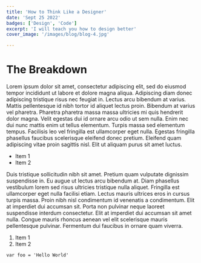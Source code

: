 ```yaml
---
title: 'How to Think Like a Designer'
date: 'Sept 25 2022'
badges: ['Design', 'Code']
excerpt: 'I will teach you how to design better'
cover_image: '/images/blog/blog-4.jpg'

---
```

# The Breakdown
Lorem ipsum dolor sit amet, consectetur adipiscing elit, sed do eiusmod tempor incididunt ut labore et dolore magna aliqua. Adipiscing diam donec adipiscing tristique risus nec feugiat in. Lectus arcu bibendum at varius. Mattis pellentesque id nibh tortor id aliquet lectus proin. Bibendum at varius vel pharetra. Pharetra pharetra massa massa ultricies mi quis hendrerit dolor magna. Velit egestas dui id ornare arcu odio ut sem nulla. Enim nec dui nunc mattis enim ut tellus elementum. Turpis massa sed elementum tempus. Facilisis leo vel fringilla est ullamcorper eget nulla. Egestas fringilla phasellus faucibus scelerisque eleifend donec pretium. Eleifend quam adipiscing vitae proin sagittis nisl. Elit ut aliquam purus sit amet luctus.

* Item 1
* Item 2

Duis tristique sollicitudin nibh sit amet. Pretium quam vulputate dignissim suspendisse in. Eu augue ut lectus arcu bibendum at. Diam phasellus vestibulum lorem sed risus ultricies tristique nulla aliquet. Fringilla est ullamcorper eget nulla facilisi etiam. Lectus mauris ultrices eros in cursus turpis massa. Proin nibh nisl condimentum id venenatis a condimentum. Elit at imperdiet dui accumsan sit. Porta non pulvinar neque laoreet suspendisse interdum consectetur. Elit at imperdiet dui accumsan sit amet nulla. Congue mauris rhoncus aenean vel elit scelerisque mauris pellentesque pulvinar. Fermentum dui faucibus in ornare quam viverra.

1. Item 1
2. Item 2

```
var foo = 'Hello World'
```